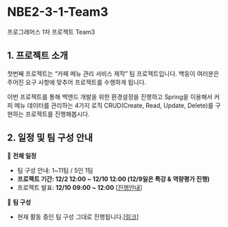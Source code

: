 # NBE2-3-1-Team3
프로그래머스 1차 프로젝트 Team3
## 1. 프로젝트 소개

첫번째 프로젝트는 “카페 메뉴 관리 서비스 제작” 팀 프로젝트입니다. 백둥이 여러분은 주어진 요구 사항에 맞추어 프로젝트를 수행하게 됩니다. 

이번 프로젝트를 통해 백엔드 개발을 위한 환경설정을 진행하고 Spring을 이용해서 커피 메뉴 데이터를 관리하는 4가지 로직 CRUD(Create, Read, Update, Delete)를 구현하는 프로젝트를 진행해봅시다.
## 2. 일정 및 팀 구성 안내

📅 **전체 일정**

- 팀 구성 안내: 1~11팀 / 5인 1팀
- **프로젝트 기간: 12/2 12:00 ~ 12/10 12:00
(12/9일은 특강 & 역량평가 진행)**
- 프로젝트 발표:  **12/10 09:00 ~ 12:00** [[진행안내](https://www.notion.so/693a4c52c9b4409ba8451a24b0f12c27?pvs=21)]

🤼 **팀 구성**

- 현재 활동 중인 팀 구성 그대로 진행됩니다.[[링크](https://docs.google.com/spreadsheets/d/1zY83bceFd4VzlAMVMZNWbHFEeeiwi_ZYqtgpiqEgnbY)]
